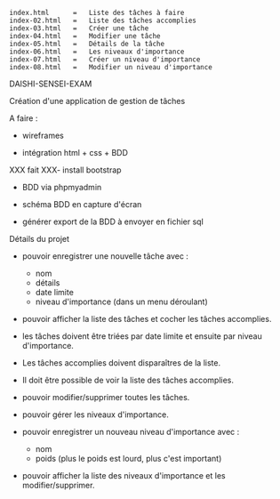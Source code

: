    index.html      =   Liste des tâches à faire
    index-02.html   =   Liste des tâches accomplies
    index-03.html   =   Créer une tâche
    index-04.html   =   Modifier une tâche
    index-05.html   =   Détails de la tâche
    index-06.html   =   Les niveaux d'importance
    index-07.html   =   Créer un niveau d'importance
    index-08.html   =   Modifier un niveau d'importance

DAISHI-SENSEI-EXAM

Création d'une application de gestion de tâches

A faire :

- wireframes

- intégration html + css + BDD

XXX fait XXX- install bootstrap

- BDD via phpmyadmin

- schéma BDD en capture d'écran

- générer export de la BDD à envoyer en fichier sql


Détails du projet

- pouvoir enregistrer une nouvelle tâche avec :
    - nom
    - détails
    - date limite
    - niveau d'importance (dans un menu déroulant)

- pouvoir afficher la liste des tâches et cocher les tâches accomplies.

- les tâches doivent être triées par date limite et ensuite par niveau d'importance.

- Les tâches accomplies doivent disparaîtres de la liste.

- Il doit être possible de voir la liste des tâches accomplies.

- pouvoir modifier/supprimer toutes les tâches.

- pouvoir gérer les niveaux d'importance.

- pouvoir enregistrer un nouveau niveau d'importance avec :
    - nom
    - poids (plus le poids est lourd, plus c'est important)

- pouvoir afficher la liste des niveaux d'importance et les modifier/supprimer.
